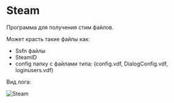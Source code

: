 # Steam
Программа для получения стим файлов.

Может красть такие файлы как:
- Ssfn файлы
- SteamID
- config папку с файлами типа: (config.vdf, DialogConfig.vdf, loginusers.vdf)

Вид лога:

![Steam](https://github.com/r3xq1/Steam/blob/master/Screenshot_1.png)
